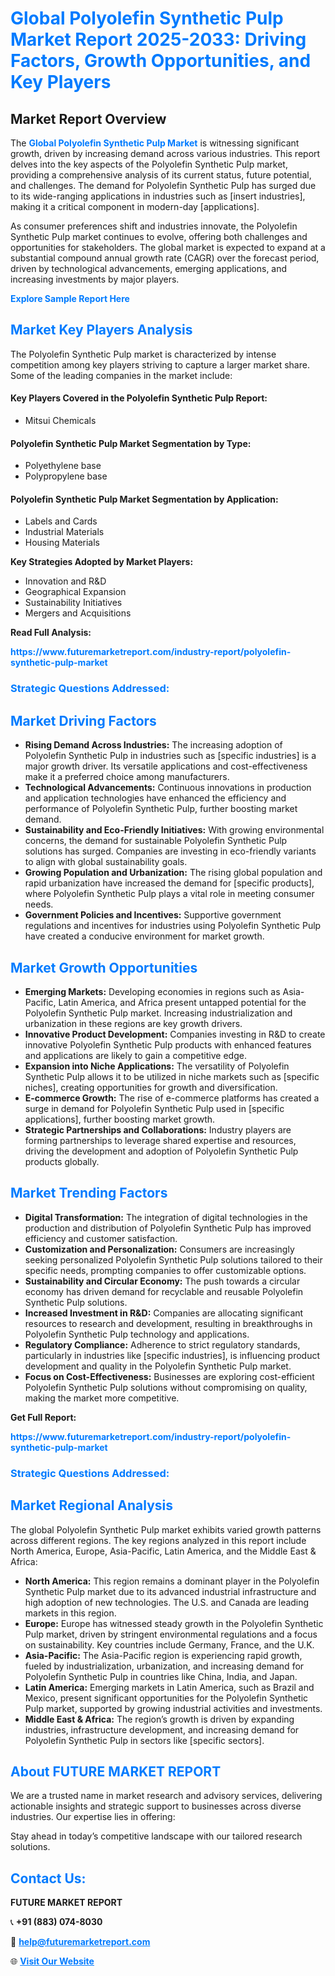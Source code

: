 <h1 style="color: #007BFF;">Global Polyolefin Synthetic Pulp Market Report 2025-2033: Driving Factors, Growth Opportunities, and Key Players</h1>

<section id="overview">
<h2>Market Report Overview</h2>
<p>The <a href="https://www.futuremarketreport.com/industry-report/polyolefin-synthetic-pulp-market" style="color: #007BFF; text-decoration: none;"><strong>Global Polyolefin Synthetic Pulp Market</strong></a> is witnessing significant growth, driven by increasing demand across various industries. This report delves into the key aspects of the Polyolefin Synthetic Pulp market, providing a comprehensive analysis of its current status, future potential, and challenges. The demand for Polyolefin Synthetic Pulp has surged due to its wide-ranging applications in industries such as [insert industries], making it a critical component in modern-day [applications].</p>
<p>As consumer preferences shift and industries innovate, the Polyolefin Synthetic Pulp market continues to evolve, offering both challenges and opportunities for stakeholders. The global market is expected to expand at a substantial compound annual growth rate (CAGR) over the forecast period, driven by technological advancements, emerging applications, and increasing investments by major players.</p>
</section>

<section id="overview">
<p><a href="https://www.futuremarketreport.com/request-sample/reportId=89872" style="color: #007BFF; text-decoration: none;"><strong>Explore Sample Report Here</strong></a></p>
</section>

<section id="key-players">
<h2 style="color: #007BFF;">Market Key Players Analysis</h2>
<p>The Polyolefin Synthetic Pulp market is characterized by intense competition among key players striving to capture a larger market share. Some of the leading companies in the market include:</p>
<h4>Key Players Covered in the Polyolefin Synthetic Pulp Report:</h4>
<ul><li>Mitsui Chemicals</li></ul>
<h4>Polyolefin Synthetic Pulp Market Segmentation by Type:</h4>
<ul><li>Polyethylene base</li><li>Polypropylene base</li></ul>

<h4>Polyolefin Synthetic Pulp Market Segmentation by Application:</h4>
<ul><li>Labels and Cards</li><li>Industrial Materials</li><li>Housing Materials</li></ul>
<p><strong>Key Strategies Adopted by Market Players:</strong></p>
<ul>
<li>Innovation and R&D</li>
<li>Geographical Expansion</li>
<li>Sustainability Initiatives</li>
<li>Mergers and Acquisitions</li>
</ul>
</section>

<section>
<p><strong>Read Full Analysis: </strong></p><a href="https://www.futuremarketreport.com/industry-report/polyolefin-synthetic-pulp-market" style="color: #007BFF; text-decoration: none;"><strong>https://www.futuremarketreport.com/industry-report/polyolefin-synthetic-pulp-market</strong></a>
<h3 style="color: #007BFF;">Strategic Questions Addressed:</h3>
</section>

<section id="driving-factors">
<h2 style="color: #007BFF;">Market Driving Factors</h2>
<ul>
<li><strong>Rising Demand Across Industries:</strong> The increasing adoption of Polyolefin Synthetic Pulp in industries such as [specific industries] is a major growth driver. Its versatile applications and cost-effectiveness make it a preferred choice among manufacturers.</li>
<li><strong>Technological Advancements:</strong> Continuous innovations in production and application technologies have enhanced the efficiency and performance of Polyolefin Synthetic Pulp, further boosting market demand.</li>
<li><strong>Sustainability and Eco-Friendly Initiatives:</strong> With growing environmental concerns, the demand for sustainable Polyolefin Synthetic Pulp solutions has surged. Companies are investing in eco-friendly variants to align with global sustainability goals.</li>
<li><strong>Growing Population and Urbanization:</strong> The rising global population and rapid urbanization have increased the demand for [specific products], where Polyolefin Synthetic Pulp plays a vital role in meeting consumer needs.</li>
<li><strong>Government Policies and Incentives:</strong> Supportive government regulations and incentives for industries using Polyolefin Synthetic Pulp have created a conducive environment for market growth.</li>
</ul>
</section>

<section id="growth-opportunities">
<h2 style="color: #007BFF;">Market Growth Opportunities</h2>
<ul>
<li><strong>Emerging Markets:</strong> Developing economies in regions such as Asia-Pacific, Latin America, and Africa present untapped potential for the Polyolefin Synthetic Pulp market. Increasing industrialization and urbanization in these regions are key growth drivers.</li>
<li><strong>Innovative Product Development:</strong> Companies investing in R&D to create innovative Polyolefin Synthetic Pulp products with enhanced features and applications are likely to gain a competitive edge.</li>
<li><strong>Expansion into Niche Applications:</strong> The versatility of Polyolefin Synthetic Pulp allows it to be utilized in niche markets such as [specific niches], creating opportunities for growth and diversification.</li>
<li><strong>E-commerce Growth:</strong> The rise of e-commerce platforms has created a surge in demand for Polyolefin Synthetic Pulp used in [specific applications], further boosting market growth.</li>
<li><strong>Strategic Partnerships and Collaborations:</strong> Industry players are forming partnerships to leverage shared expertise and resources, driving the development and adoption of Polyolefin Synthetic Pulp products globally.</li>
</ul>
</section>

<section id="trending-factors">
<h2 style="color: #007BFF;">Market Trending Factors</h2>
<ul>
<li><strong>Digital Transformation:</strong> The integration of digital technologies in the production and distribution of Polyolefin Synthetic Pulp has improved efficiency and customer satisfaction.</li>
<li><strong>Customization and Personalization:</strong> Consumers are increasingly seeking personalized Polyolefin Synthetic Pulp solutions tailored to their specific needs, prompting companies to offer customizable options.</li>
<li><strong>Sustainability and Circular Economy:</strong> The push towards a circular economy has driven demand for recyclable and reusable Polyolefin Synthetic Pulp solutions.</li>
<li><strong>Increased Investment in R&D:</strong> Companies are allocating significant resources to research and development, resulting in breakthroughs in Polyolefin Synthetic Pulp technology and applications.</li>
<li><strong>Regulatory Compliance:</strong> Adherence to strict regulatory standards, particularly in industries like [specific industries], is influencing product development and quality in the Polyolefin Synthetic Pulp market.</li>
<li><strong>Focus on Cost-Effectiveness:</strong> Businesses are exploring cost-efficient Polyolefin Synthetic Pulp solutions without compromising on quality, making the market more competitive.</li>
</ul>
</section>

<section>
<p><strong>Get Full Report: </strong></p><a href="https://www.futuremarketreport.com/industry-report/polyolefin-synthetic-pulp-market" style="color: #007BFF; text-decoration: none;"><strong>https://www.futuremarketreport.com/industry-report/polyolefin-synthetic-pulp-market</strong></a>
<h3 style="color: #007BFF;">Strategic Questions Addressed:</h3>
</section>


<section id="regional-analysis">
<h2 style="color: #007BFF;">Market Regional Analysis</h2>
<p>The global Polyolefin Synthetic Pulp market exhibits varied growth patterns across different regions. The key regions analyzed in this report include North America, Europe, Asia-Pacific, Latin America, and the Middle East & Africa:</p>
<ul>
<li><strong>North America:</strong> This region remains a dominant player in the Polyolefin Synthetic Pulp market due to its advanced industrial infrastructure and high adoption of new technologies. The U.S. and Canada are leading markets in this region.</li>
<li><strong>Europe:</strong> Europe has witnessed steady growth in the Polyolefin Synthetic Pulp market, driven by stringent environmental regulations and a focus on sustainability. Key countries include Germany, France, and the U.K.</li>
<li><strong>Asia-Pacific:</strong> The Asia-Pacific region is experiencing rapid growth, fueled by industrialization, urbanization, and increasing demand for Polyolefin Synthetic Pulp in countries like China, India, and Japan.</li>
<li><strong>Latin America:</strong> Emerging markets in Latin America, such as Brazil and Mexico, present significant opportunities for the Polyolefin Synthetic Pulp market, supported by growing industrial activities and investments.</li>
<li><strong>Middle East & Africa:</strong> The region’s growth is driven by expanding industries, infrastructure development, and increasing demand for Polyolefin Synthetic Pulp in sectors like [specific sectors].</li>
</ul>
</section>

<footer>
<h2 style="color: #007BFF;">About FUTURE MARKET REPORT</h2>
<p>We are a trusted name in market research and advisory services, delivering actionable insights and strategic support to businesses across diverse industries. Our expertise lies in offering:</p>

<p>Stay ahead in today’s competitive landscape with our tailored research solutions.</p>

<h2 style="color: #007BFF;">Contact Us:</h2>
<p><strong>FUTURE MARKET REPORT</strong></p>
<p>📞 <strong>+91 (883) 074-8030</strong></p>
<p>📧 <strong><a href="mailto:help@futuremarketreport.com" style="color: #007BFF;">help@futuremarketreport.com</a></strong></p>
<p>🌐 <strong><a href="https://www.futuremarketreport.com/" style="color: #007BFF;">Visit Our Website</a></strong></p>
</footer>